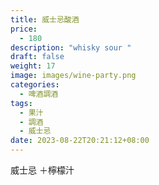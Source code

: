 ```yaml
---
title: 威士忌酸酒
price:
  - 180
description: "whisky sour "
draft: false
weight: 17
image: images/wine-party.png
categories:
  - 啤酒調酒
tags:
  - 果汁
  - 調酒
  - 威士忌
date: 2023-08-22T20:21:12+08:00
---
```

 威士忌 ＋檸檬汁